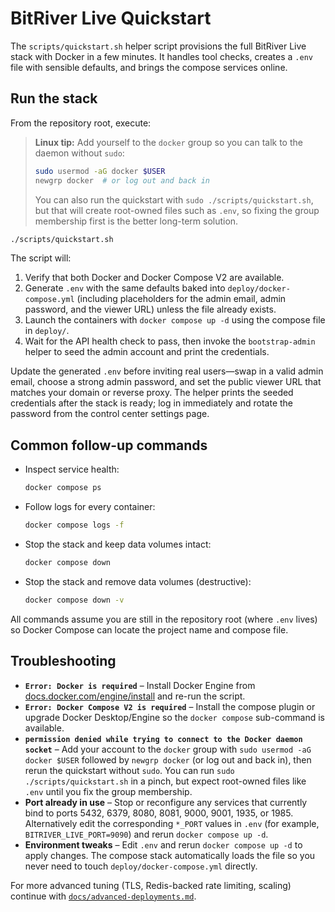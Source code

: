 # BitRiver Live Quickstart

The `scripts/quickstart.sh` helper script provisions the full BitRiver Live stack with Docker in a few minutes. It handles tool
checks, creates a `.env` file with sensible defaults, and brings the compose services online.

## Run the stack

From the repository root, execute:

> **Linux tip:** Add yourself to the `docker` group so you can talk to the daemon without `sudo`:
> 
> ```bash
> sudo usermod -aG docker $USER
> newgrp docker  # or log out and back in
> ```
> 
> You can also run the quickstart with `sudo ./scripts/quickstart.sh`, but that will create root-owned files such as `.env`, so fixing the group membership first is the better long-term solution.

```bash
./scripts/quickstart.sh
```

The script will:

1. Verify that both Docker and Docker Compose V2 are available.
2. Generate `.env` with the same defaults baked into `deploy/docker-compose.yml` (including placeholders for the admin email,
   admin password, and the viewer URL) unless the file already exists.
3. Launch the containers with `docker compose up -d` using the compose file in `deploy/`.
4. Wait for the API health check to pass, then invoke the `bootstrap-admin` helper to seed the admin account and print the credentials.

Update the generated `.env` before inviting real users—swap in a valid admin email, choose a strong admin password, and set the
public viewer URL that matches your domain or reverse proxy. The helper prints the seeded credentials after the stack is ready;
log in immediately and rotate the password from the control center settings page.

## Common follow-up commands

- Inspect service health:
  ```bash
  docker compose ps
  ```
- Follow logs for every container:
  ```bash
  docker compose logs -f
  ```
- Stop the stack and keep data volumes intact:
  ```bash
  docker compose down
  ```
- Stop the stack and remove data volumes (destructive):
  ```bash
  docker compose down -v
  ```

All commands assume you are still in the repository root (where `.env` lives) so Docker Compose can locate the project name and
compose file.

## Troubleshooting

- **`Error: Docker is required`** – Install Docker Engine from [docs.docker.com/engine/install](https://docs.docker.com/engine/install/)
  and re-run the script.
- **`Error: Docker Compose V2 is required`** – Install the compose plugin or upgrade Docker Desktop/Engine so the `docker compose`
  sub-command is available.
- **`permission denied while trying to connect to the Docker daemon socket`** – Add your account to the `docker` group with `sudo usermod -aG docker $USER` followed by `newgrp docker` (or log out and back in), then rerun the quickstart without `sudo`. You can run `sudo ./scripts/quickstart.sh` in a pinch, but expect root-owned files like `.env` until you fix the group membership.
- **Port already in use** – Stop or reconfigure any services that currently bind to ports 5432, 6379, 8080, 8081, 9000, 9001,
  1935, or 1985. Alternatively edit the corresponding `*_PORT` values in `.env` (for example, `BITRIVER_LIVE_PORT=9090`) and
  rerun `docker compose up -d`.
- **Environment tweaks** – Edit `.env` and rerun `docker compose up -d` to apply changes. The compose stack automatically loads
  the file so you never need to touch `deploy/docker-compose.yml` directly.

For more advanced tuning (TLS, Redis-backed rate limiting, scaling) continue with [`docs/advanced-deployments.md`](advanced-deployments.md).
